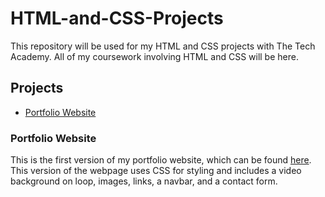 # HTML-and-CSS-Projects
This repository will be used for my HTML and CSS projects with The Tech Academy. All of my coursework involving HTML and CSS will be here.
## Projects
* [Portfolio Website](https://github.com/jeffstop/HTML-and-CSS-Projects/tree/main/Portfolio_Website)

### Portfolio Website
This is the first version of my portfolio website, which can be found [here](https://jeffstop.github.io/). This version of the webpage uses CSS for styling and includes a video background on loop, images, links, a navbar, and a contact form. 
